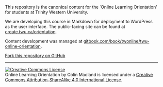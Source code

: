 This repository is the canonical content for the 'Online Learning Orientation' for students at Trinity Western University.

We are developing this course in Markdown for deployment to WordPress as the user interface. The public-facing site can be found at [create.twu.ca/orientation](https://create.twu.ca/orientation/).

Content development was managed at [gitbook.com/book/twonline/twu-online-orientation](https://www.gitbook.com/book/twonline/twu-online-orientation).

[Fork this repository on GitHub](https://github.com/TWUOnline/orientation)

---

<a rel="license" href="http://creativecommons.org/licenses/by-sa/4.0/"><img alt="Creative Commons License" style="border-width:0" src="https://i.creativecommons.org/l/by-sa/4.0/88x31.png" /></a><br /><span xmlns:dct="http://purl.org/dc/terms/" property="dct:title">Online Learning Orientation</span> by <span xmlns:cc="http://creativecommons.org/ns#" property="cc:attributionName">Colin Madland</span> is licensed under a <a rel="license" href="http://creativecommons.org/licenses/by-sa/4.0/">Creative Commons Attribution-ShareAlike 4.0 International License</a>.